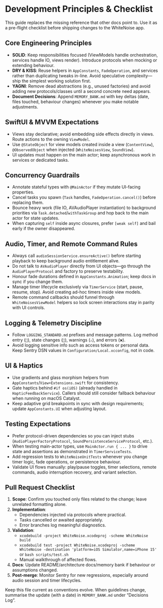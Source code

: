 # Development Principles & Checklist

This guide replaces the missing reference that other docs point to. Use it as a pre-flight checklist before shipping changes to the WhiteNoise app.

## Core Engineering Principles
- **SOLID**: Keep responsibilities focused (ViewModels handle orchestration, services handle IO, views render). Introduce protocols when mocking or extending behaviour.
- **DRY & KISS**: Reuse helpers in `AppConstants`, `FadeOperation`, and services rather than duplicating tweaks in-line. Avoid speculative complexity—ship the simplest working solution first.
- **YAGNI**: Remove dead abstractions (e.g., unused factories) and avoid adding new protocols/classes until a second concrete need appears.
- **Document Decisions**: Append `MEMORY_BANK.md` with key deltas (date, files touched, behaviour changes) whenever you make notable adjustments.

## SwiftUI & MVVM Expectations
- Views stay declarative; avoid embedding side effects directly in views. Route actions to the owning `ViewModel`.
- Use `@StateObject` for view models created inside a view (`ContentView`), `@ObservedObject` when injected (`WhiteNoisesView`, `SoundView`).
- UI updates must happen on the main actor; keep asynchronous work in services or dedicated tasks.

## Concurrency Guardrails
- Annotate stateful types with `@MainActor` if they mutate UI-facing properties.
- Cancel tasks you spawn (`Task` handles, `FadeOperation.cancel()`) before replacing them.
- Bounce heavy work (file IO, AVAudioPlayer instantiation) to background priorities via `Task.detached`/`withTaskGroup` and hop back to the main actor for state updates.
- When capturing `self` inside async closures, prefer `[weak self]` and bail early if the owner disappeared.

## Audio, Timer, and Remote Command Rules
- Always call `audioSessionService.ensureActive()` before starting playback to keep background audio entitlement alive.
- Do not talk to `AVAudioPlayer` directly from UI objects—go through the `AudioPlayerProtocol` and factory to preserve testability.
- Honour fade durations defined in `AppConstants.Animation`; keep docs in sync if you change them.
- Manage timer lifecycle exclusively via `TimerService` (start, pause, resume, stop). Avoid creating ad-hoc timers inside view models.
- Remote command callbacks should funnel through `WhiteNoisesViewModel` helpers so lock screen interactions stay in parity with UI controls.

## Logging & Telemetry Discipline
- Follow `LOGGING_STANDARD.md` prefixes and message patterns. Log method entry (`🎯`), state changes (`🔄`), warnings (`⚠️`), and errors (`❌`).
- Avoid logging sensitive info such as access tokens or personal data. Keep Sentry DSN values in `Configuration/Local.xcconfig`, not in code.

## UI & Haptics
- Use gradients and glass morphism helpers from `AppConstants`/`View+Extensions.swift` for consistency.
- Gate haptics behind `#if os(iOS)` (already handled in `HapticFeedbackService`). Callers should still consider fallback behaviour when running on macOS Catalyst.
- Keep adaptive grid breakpoints in sync with design requirements; update `AppConstants.UI` when adjusting layout.

## Testing Expectations
- Prefer protocol-driven dependencies so you can inject stubs (`AudioPlayerFactoryProtocol`, `SoundPersistenceServiceProtocol`, etc.).
- When testing main-actor types, use `MainActor.run { ... }` to drive state and assertions as demonstrated in `TimerServiceTests`.
- Add regression tests to `WhiteNoiseUnitTests` whenever you change timer logic, fade operations, or persistence behaviour.
- Validate UI flows manually: play/pause toggles, timer selections, remote commands, audio interruption recovery, and variant selection.

## Pull Request Checklist
1. **Scope**: Confirm you touched only files related to the change; leave unrelated formatting alone.
2. **Implementation**:
   - Dependencies injected via protocols where practical.
   - Tasks cancelled or awaited appropriately.
   - Error branches log meaningful diagnostics.
3. **Validation**:
   - `xcodebuild -project WhiteNoise.xcodeproj -scheme WhiteNoise build`
   - `xcodebuild test -project WhiteNoise.xcodeproj -scheme WhiteNoise -destination 'platform=iOS Simulator,name=iPhone 15'` or `bash scripts/test.sh`
   - Manual walkthrough of affected flows.
4. **Docs**: Update README/architecture docs/memory bank if behaviour or assumptions changed.
5. **Post-merge**: Monitor Sentry for new regressions, especially around audio session and timer lifecycles.

Keep this file current as conventions evolve. When guidelines change, summarise the update (with a date) in `MEMORY_BANK.md` under “Decisions Log”.
